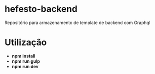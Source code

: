 # hefesto-backend

Repositório para armazenamento de template de backend com Graphql

# Utilização

- **npm install**
- **npm run gulp**
- **npm run dev**
